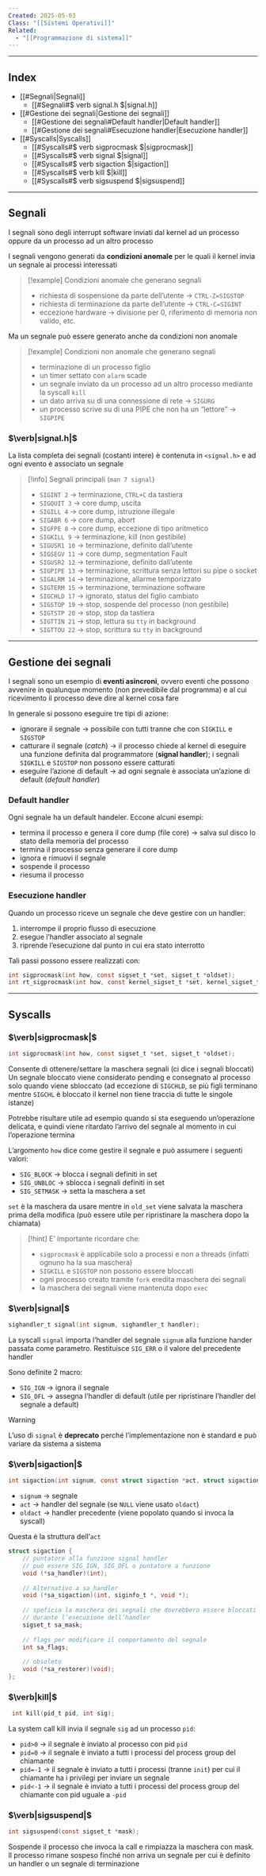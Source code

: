 ```yaml
---
Created: 2025-05-03
Class: "[[Sistemi Operativi]]"
Related:
  - "[[Programmazione di sistema]]"
---
```

---
## Index
- [[#Segnali|Segnali]]
	- [[#Segnali#$ verb signal.h $|signal.h]]
- [[#Gestione dei segnali|Gestione dei segnali]]
	- [[#Gestione dei segnali#Default handler|Default handler]]
	- [[#Gestione dei segnali#Esecuzione handler|Esecuzione handler]]
- [[#Syscalls|Syscalls]]
	- [[#Syscalls#$ verb sigprocmask $|sigprocmask]]
	- [[#Syscalls#$ verb signal $|signal]]
	- [[#Syscalls#$ verb sigaction $|sigaction]]
	- [[#Syscalls#$ verb kill $|kill]]
	- [[#Syscalls#$ verb sigsuspend $|sigsuspend]]
---
## Segnali
I segnali sono degli interrupt software inviati dal kernel ad un processo oppure da un processo ad un altro processo

I segnali vengono generati da **condizioni anomale** per le quali il kernel invia un segnale ai processi interessati

>[!example] Condizioni anomale che generano segnali
>- richiesta di sospensione da parte dell’utente → `CTRL-Z=SIGSTOP`
>- richiesta di terminazione da parte dell’utente → `CTRL-C=SIGINT`
>- eccezione hardware → divisione per $0$, riferimento di memoria non valido, etc.

Ma un segnale può essere generato anche da condizioni non anomale

>[!example] Condizioni non anomale che generano segnali
>- terminazione di un processo figlio
>- un timer settato con `alarm` scade
>- un segnale inviato da un processo ad un altro processo mediante la syscall `kill`
>- un dato arriva su di una connessione di rete → `SIGURG`
>- un processo scrive su di una PIPE che non ha un “lettore” → `SIGPIPE`

### $\verb|signal.h|$
La lista completa dei segnali (costanti intere) è contenuta in `<signal.h>` e ad ogni evento è associato un segnale

>[!info] Segnali principali (`man 7 signal`)
>- `SIGINT 2` → terminazione, `CTRL+C` da tastiera
>- `SIGQUIT 3` → core dump, uscita
>- `SIGILL 4` → core dump, istruzione illegale
>- `SIGABR 6` → core dump, abort
>- `SIGFPE 8` → core dump, eccezione di tipo aritmetico
>- `SIGKILL 9` → terminazione, kill (non gestibile)
>- `SIGUSR1 10` → terminazione, definito dall’utente
>- `SIGSEGV 11` → core dump, segmentation Fault
>- `SIGUSR2 12` → terminazione, definito dall’utente
>- `SIGPIPE 13` → terminazione, scrittura senza lettori su pipe o socket
>- `SIGALRM 14` → terminazione, allarme temporizzato
>- `SIGTERM 15` → terminazione, terminazione software
>- `SIGCHLD 17` → ignorato, status del figlio cambiato
>- `SIGSTOP 19` → stop, sospende del processo (non gestibile)
>- `SIGTSTP 20` → stop, stop da tastiera
>- `SIGTTIN 21` → stop, lettura su `tty` in background
>- `SIGTTOU 22` → stop, scrittura su `tty` in background

---
## Gestione dei segnali
I segnali sono un esempio di **eventi asincroni**, ovvero eventi che possono avvenire in qualunque momento (non prevedibile dal programma) e al cui ricevimento il processo deve dire al kernel cosa fare

In generale si possono eseguire tre tipi di azione:
- ignorare il segnale → possibile con tutti tranne che con `SIGKILL` e `SIGSTOP`
- catturare il segnale (*catch*) → il processo chiede al kernel di eseguire una funzione definita dal programmatore (**signal handler**); i segnali `SIGKILL` e `SIGSTOP` non possono essere catturati
- eseguire l’azione di default → ad ogni segnale è associata un’azione di default (*default handler*)

### Default handler
Ogni segnale ha un default handeler. Eccone alcuni esempi:
- termina il processo e genera il core dump (file core) → salva sul disco lo stato della memoria del processo
- termina il processo senza generare il core dump
- ignora e rimuovi il segnale
- sospende il processo
- riesuma il processo

### Esecuzione handler
Quando un processo riceve un segnale che deve gestire con un handler:
1. interrompe il proprio flusso di esecuzione
2. esegue l’handler associato al segnale
3. riprende l’esecuzione dal punto in cui era stato interrotto

Tali passi possono essere realizzati con:
```c
int sigprocmask(int how, const sigset_t *set, sigset_t *oldset);
int rt_sigprocmask(int how, const kernel_sigset_t *set, kernel_sigset_t *oldset, size_t sigsetsize);
```

---
## Syscalls
### $\verb|sigprocmask|$

```c
int sigprocmask(int how, const sigset_t *set, sigset_t *oldset);
```

Consente di ottenere/settare la maschera segnali (ci dice i segnali bloccati)
Un segnale bloccato viene considerato pending e consegnato al processo solo quando viene sbloccato (ad eccezione di `SIGCHLD`, se più figli terminano mentre `SIGCHL` è bloccato il kernel non tiene traccia di tutte le singole istanze)

Potrebbe risultare utile ad esempio quando si sta eseguendo un’operazione delicata, e quindi viene ritardato l’arrivo del segnale al momento in cui l’operazione termina

L’argomento `how` dice come gestire il segnale e può assumere i seguenti valori:
- `SIG_BLOCK` → blocca i segnali definiti in set
- `SIG_UNBLOC` → sblocca i segnali definiti in set
- `SIG_SETMASK` → setta la maschera a set

`set` è la maschera da usare mentre in `old_set` viene salvata la maschera prima della modifica (può essere utile per ripristinare la maschera dopo la chiamata)

>[!hint]
>E’ importante ricordare che:
>- `sigprocmask` è applicabile solo a processi e non a threads (infatti ognuno ha la sua maschera)
>- `SIGKILL` e `SIGSTOP` non possono essere bloccati
>- ogni processo creato tramite `fork` eredita maschera dei segnali
>- la maschera dei segnali viene mantenuta dopo `exec`

### $\verb|signal|$

```c
sighandler_t signal(int signum, sighandler_t handler);
```

La syscall `signal` importa l’handler del segnale `signum` alla funzione hander passata come parametro. Restituisce `SIG_ERR` o il valore del precedente handler

Sono definite 2 macro:
- `SIG_IGN` → ignora il segnale
- `SIG_DFL` → assegna l’handler di default (utile per ripristinare l’handler del segnale a default)

>[!warning]
>L’uso di `signal` è **deprecato** perché l’implementazione non è standard e può variare da sistema a sistema

### $\verb|sigaction|$

```c
int sigaction(int signum, const struct sigaction *act, struct sigaction *oldact);
```
- `signum` → segnale
- `act` → handler del segnale (se `NULL` viene usato `oldact`)
- `oldact` → handler precedente (viene popolato quando si invoca la syscall)

Questa è la struttura dell’`act`
```c
struct sigaction {
	// puntatore alla funzione signal handler
	// può essere SIG_IGN, SIG_DFL o puntatore a funzione
	void (*sa_handler)(int);
	
	// Alternativo a sa_handler
	void (*sa_sigaction)(int, siginfo_t *, void *);
	
	// speficia la maschera dei segnali che dovrebbero essere bloccati 
	// durante l’esecuzione dell’handler
	sigset_t sa_mask;
	
	// flags per modificare il comportamento del segnale
	int sa_flags;
	
	// obsoleto
	void (*sa_restorer)(void);
};
```

### $\verb|kill|$

```c
 int kill(pid_t pid, int sig);
```

La system call kill invia il segnale `sig` ad un processo `pid`:
- `pid>0` → il segnale è inviato al processo con pid `pid`
- `pid=0` → il segnale è inviato a tutti i processi del process group del chiamante
- `pid=-1` → il segnale è inviato a tutti i processi (tranne `init`) per cui il chiamante ha i privilegi per inviare un segnale
- `pid<-1` → il segnale è inviato a tutti i processi del process group del chiamante con pid uguale a `-pid`

### $\verb|sigsuspend|$

```c
int sigsuspend(const sigset_t *mask);
```

Sospende il processo che invoca la call e rimpiazza la maschera con mask. Il processo rimane sospeso finché non arriva un segnale per cui è definito un handler o un segnale di terminazione